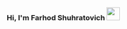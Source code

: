 ### Hi, I'm Farhod Shuhratovich <img src="https://media.giphy.com/media/hvRJCLFzcasrR4ia7z/giphy.gif" width="30px">  

